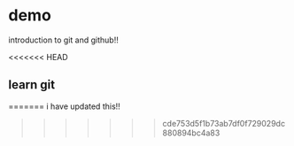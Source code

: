 # demo 

introduction to git and github!!

<<<<<<< HEAD
## learn git
=======
i have updated this!!
>>>>>>> cde753d5f1b73ab7df0f729029dc880894bc4a83
